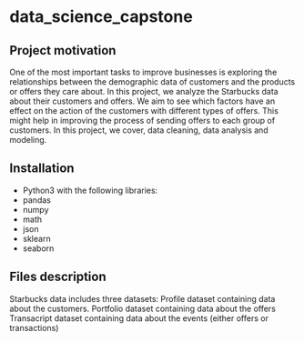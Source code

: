 # data_science_capstone

## Project motivation
One of the most important tasks to improve businesses is exploring the relationships between the demographic data of customers and the products or offers they care about. In this project, we analyze the Starbucks data about their customers and offers. We aim to see which factors have an effect on the action of the customers with different types of offers. This might help in improving the process of sending offers to each group of customers. In this project, we cover, data cleaning, data analysis and modeling.

## Installation
- Python3 with the following libraries:
- pandas
- numpy
- math
- json
- sklearn
- seaborn

## Files description
Starbucks data includes three datasets:
Profile dataset containing data about the customers.
Portfolio dataset containing data about the offers
Transacript dataset containing data about the events (either offers or transactions)

